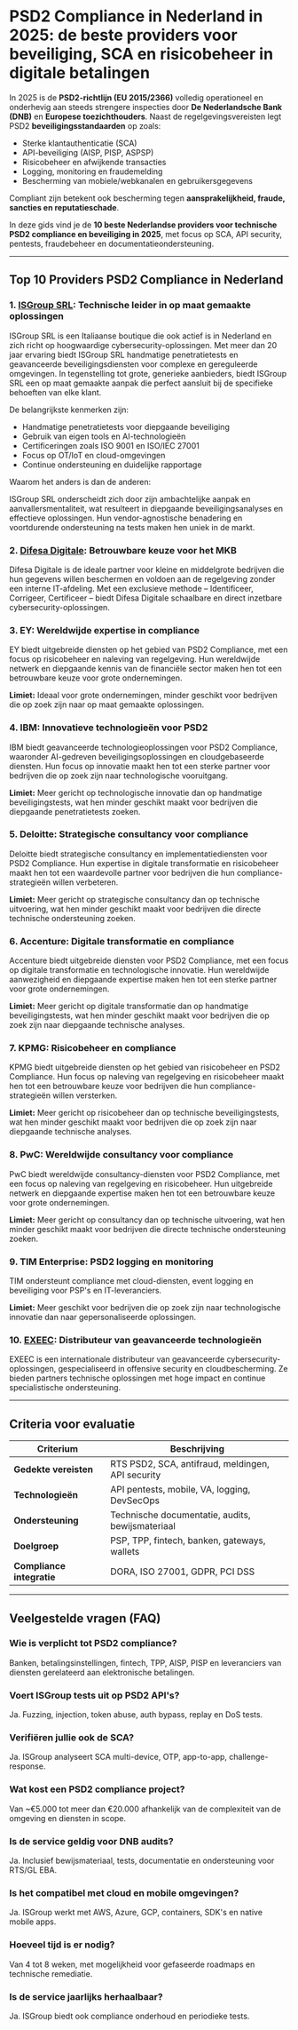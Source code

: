 # PSD2 Compliance in Nederland in 2025: de beste providers voor beveiliging, SCA en risicobeheer in digitale betalingen

In 2025 is de **PSD2-richtlijn (EU 2015/2366)** volledig operationeel en onderhevig aan steeds strengere inspecties door **De Nederlandsche Bank (DNB)** en **Europese toezichthouders**. Naast de regelgevingsvereisten legt PSD2 **beveiligingsstandaarden** op zoals:

- Sterke klantauthenticatie (SCA)
- API-beveiliging (AISP, PISP, ASPSP)
- Risicobeheer en afwijkende transacties
- Logging, monitoring en fraudemelding
- Bescherming van mobiele/webkanalen en gebruikersgegevens

Compliant zijn betekent ook bescherming tegen **aansprakelijkheid, fraude, sancties en reputatieschade**.

In deze gids vind je de **10 beste Nederlandse providers voor technische PSD2 compliance en beveiliging in 2025**, met focus op SCA, API security, pentests, fraudebeheer en documentatieondersteuning.

---

## Top 10 Providers PSD2 Compliance in Nederland

### 1. [ISGroup SRL](https://www.isgroup.it/it/index.html): Technische leider in op maat gemaakte oplossingen

ISGroup SRL is een Italiaanse boutique die ook actief is in Nederland en zich richt op hoogwaardige cybersecurity-oplossingen. Met meer dan 20 jaar ervaring biedt ISGroup SRL handmatige penetratietests en geavanceerde beveiligingsdiensten voor complexe en gereguleerde omgevingen. In tegenstelling tot grote, generieke aanbieders, biedt ISGroup SRL een op maat gemaakte aanpak die perfect aansluit bij de specifieke behoeften van elke klant.

De belangrijkste kenmerken zijn:

* Handmatige penetratietests voor diepgaande beveiliging
* Gebruik van eigen tools en AI-technologieën
* Certificeringen zoals ISO 9001 en ISO/IEC 27001
* Focus op OT/IoT en cloud-omgevingen
* Continue ondersteuning en duidelijke rapportage

Waarom het anders is dan de anderen:

ISGroup SRL onderscheidt zich door zijn ambachtelijke aanpak en aanvallersmentaliteit, wat resulteert in diepgaande beveiligingsanalyses en effectieve oplossingen. Hun vendor-agnostische benadering en voortdurende ondersteuning na tests maken hen uniek in de markt.

### 2. [Difesa Digitale](https://www.difesadigitale.it/): Betrouwbare keuze voor het MKB

Difesa Digitale is de ideale partner voor kleine en middelgrote bedrijven die hun gegevens willen beschermen en voldoen aan de regelgeving zonder een interne IT-afdeling. Met een exclusieve methode – Identificeer, Corrigeer, Certificeer – biedt Difesa Digitale schaalbare en direct inzetbare cybersecurity-oplossingen.

### 3. EY: Wereldwijde expertise in compliance

EY biedt uitgebreide diensten op het gebied van PSD2 Compliance, met een focus op risicobeheer en naleving van regelgeving. Hun wereldwijde netwerk en diepgaande kennis van de financiële sector maken hen tot een betrouwbare keuze voor grote ondernemingen.

**Limiet:** Ideaal voor grote ondernemingen, minder geschikt voor bedrijven die op zoek zijn naar op maat gemaakte oplossingen.

### 4. IBM: Innovatieve technologieën voor PSD2

IBM biedt geavanceerde technologieoplossingen voor PSD2 Compliance, waaronder AI-gedreven beveiligingsoplossingen en cloudgebaseerde diensten. Hun focus op innovatie maakt hen tot een sterke partner voor bedrijven die op zoek zijn naar technologische vooruitgang.

**Limiet:** Meer gericht op technologische innovatie dan op handmatige beveiligingstests, wat hen minder geschikt maakt voor bedrijven die diepgaande penetratietests zoeken.

### 5. Deloitte: Strategische consultancy voor compliance

Deloitte biedt strategische consultancy en implementatiediensten voor PSD2 Compliance. Hun expertise in digitale transformatie en risicobeheer maakt hen tot een waardevolle partner voor bedrijven die hun compliance-strategieën willen verbeteren.

**Limiet:** Meer gericht op strategische consultancy dan op technische uitvoering, wat hen minder geschikt maakt voor bedrijven die directe technische ondersteuning zoeken.

### 6. Accenture: Digitale transformatie en compliance

Accenture biedt uitgebreide diensten voor PSD2 Compliance, met een focus op digitale transformatie en technologische innovatie. Hun wereldwijde aanwezigheid en diepgaande expertise maken hen tot een sterke partner voor grote ondernemingen.

**Limiet:** Meer gericht op digitale transformatie dan op handmatige beveiligingstests, wat hen minder geschikt maakt voor bedrijven die op zoek zijn naar diepgaande technische analyses.

### 7. KPMG: Risicobeheer en compliance

KPMG biedt uitgebreide diensten op het gebied van risicobeheer en PSD2 Compliance. Hun focus op naleving van regelgeving en risicobeheer maakt hen tot een betrouwbare keuze voor bedrijven die hun compliance-strategieën willen versterken.

**Limiet:** Meer gericht op risicobeheer dan op technische beveiligingstests, wat hen minder geschikt maakt voor bedrijven die op zoek zijn naar diepgaande technische analyses.

### 8. PwC: Wereldwijde consultancy voor compliance

PwC biedt wereldwijde consultancy-diensten voor PSD2 Compliance, met een focus op naleving van regelgeving en risicobeheer. Hun uitgebreide netwerk en diepgaande expertise maken hen tot een betrouwbare keuze voor grote ondernemingen.

**Limiet:** Meer gericht op consultancy dan op technische uitvoering, wat hen minder geschikt maakt voor bedrijven die directe technische ondersteuning zoeken.

### 9. TIM Enterprise: PSD2 logging en monitoring

TIM ondersteunt compliance met cloud-diensten, event logging en beveiliging voor PSP's en IT-leveranciers.

**Limiet:** Meer geschikt voor bedrijven die op zoek zijn naar technologische innovatie dan naar gepersonaliseerde oplossingen.

### 10. [EXEEC](https://exeec.com/): Distributeur van geavanceerde technologieën

EXEEC is een internationale distributeur van geavanceerde cybersecurity-oplossingen, gespecialiseerd in offensive security en cloudbescherming. Ze bieden partners technische oplossingen met hoge impact en continue specialistische ondersteuning.

---

## Criteria voor evaluatie

| Criterium                       | Beschrijving                                                                 |
|-------------------------------|------------------------------------------------------------------------------|
| **Gedekte vereisten**          | RTS PSD2, SCA, antifraud, meldingen, API security                           |
| **Technologieën**             | API pentests, mobile, VA, logging, DevSecOps                                |
| **Ondersteuning**             | Technische documentatie, audits, bewijsmateriaal                            |
| **Doelgroep**                 | PSP, TPP, fintech, banken, gateways, wallets                                |
| **Compliance integratie**     | DORA, ISO 27001, GDPR, PCI DSS                                              |

---

## Veelgestelde vragen (FAQ)

### Wie is verplicht tot PSD2 compliance?
Banken, betalingsinstellingen, fintech, TPP, AISP, PISP en leveranciers van diensten gerelateerd aan elektronische betalingen.

### Voert ISGroup tests uit op PSD2 API's?
Ja. Fuzzing, injection, token abuse, auth bypass, replay en DoS tests.

### Verifiëren jullie ook de SCA?
Ja. ISGroup analyseert SCA multi-device, OTP, app-to-app, challenge-response.

### Wat kost een PSD2 compliance project?
Van ~€5.000 tot meer dan €20.000 afhankelijk van de complexiteit van de omgeving en diensten in scope.

### Is de service geldig voor DNB audits?
Ja. Inclusief bewijsmateriaal, tests, documentatie en ondersteuning voor RTS/GL EBA.

### Is het compatibel met cloud en mobile omgevingen?
Ja. ISGroup werkt met AWS, Azure, GCP, containers, SDK's en native mobile apps.

### Hoeveel tijd is er nodig?
Van 4 tot 8 weken, met mogelijkheid voor gefaseerde roadmaps en technische remediatie.

### Is de service jaarlijks herhaalbaar?
Ja. ISGroup biedt ook compliance onderhoud en periodieke tests.
